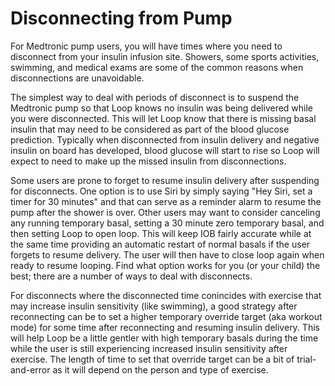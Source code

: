# Disconnecting from Pump

For Medtronic pump users, you will have times where you need to disconnect from your insulin infusion site. Showers, some sports activities, swimming, and medical exams are some of the common reasons when disconnections are unavoidable.

The simplest way to deal with periods of disconnect is to suspend the Medtronic pump so that Loop knows no insulin was being delivered while you were disconnected. This will let Loop know that there is missing basal insulin that may need to be considered as part of the blood glucose prediction. Typically when disconnected from insulin delivery and negative insulin on board has developed, blood glucose will start to rise so Loop will expect to need to make up the missed insulin from disconnections.

Some users are prone to forget to resume insulin delivery after suspending for disconnects.  One option is to use Siri by simply saying "Hey Siri, set a timer for 30 minutes" and that can serve as a reminder alarm to resume the pump after the shower is over. Other users may want to consider canceling any running temporary basal, setting a 30 minute zero temporary basal, and then setting Loop to open loop.  This will keep IOB fairly accurate while at the same time providing an automatic restart of normal basals if the user forgets to resume delivery. The user will then have to close loop again when ready to resume looping. Find what option works for you (or your child) the best; there are a number of ways to deal with disconnects.

For disconnects where the disconnected time conincides with exercise that may increase insulin sensitivity (like swimming), a good strategy after reconnecting can be to set a higher temporary override target (aka workout mode) for some time after reconnecting and resuming insulin delivery.  This will help Loop be a little gentler with high temporary basals during the time while the user is still experiencing increased insulin sensitivity after exercise.  The length of time to set that override target can be a bit of trial-and-error as it will depend on the person and type of exercise.
